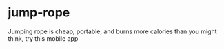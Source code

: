 jump-rope
=========

Jumping rope is cheap, portable, and burns more calories than you might think, try this mobile app
